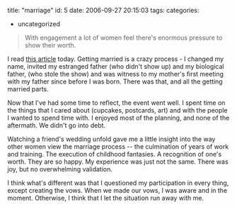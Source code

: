 title: "marriage"
id: 5
date: 2006-09-27 20:15:03
tags: 
categories: 
- uncategorized

> With engagement a lot of women feel there's enormous pressure to show their worth.

I read [this article](http://www.indiebride.com/interviews/wicoff/index.html) today.  Getting married is a crazy process - I changed my name, invited my estranged father (who didn't show up) and my biological father, (who stole the show) and was witness to my mother's first meeting with my father since before I was born.  There was that, and all the getting married parts.

Now that I've had some time to reflect, the event went well.  I spent time on the things that I cared about (cupcakes, postcards, art) and with the people I wanted to spend time with.  I enjoyed most of the planning, and none of the aftermath.  We didn't go into debt.

Watching a friend's wedding unfold gave me a little insight into the way other women view the marriage process -- the culmination of years of work and training.  The execution of childhood fantasies.  A recognition of one's worth.  They are so happy.  My experience was just not the same.  There was joy, but no overwhelming validation.

I think what's different was that I questioned my participation in every thing, except creating the vows. When we made our vows, I was aware and in the moment.  Otherwise, I think that I let the situation run away with me.
